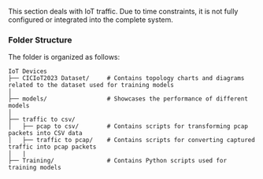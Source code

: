 This section deals with IoT traffic. Due to time constraints, it is not fully configured or integrated into the complete system.

### Folder Structure

The folder is organized as follows:

```
IoT Devices
├── CICIoT2023 Dataset/     # Contains topology charts and diagrams related to the dataset used for training models
│
├── models/                 # Showcases the performance of different models
│
├── traffic to csv/
│   ├── pcap to csv/        # Contains scripts for transforming pcap packets into CSV data
│   ├── traffic to pcap/    # Contains scripts for converting captured traffic into pcap packets
│   |
├── Training/               # Contains Python scripts used for training models
```
